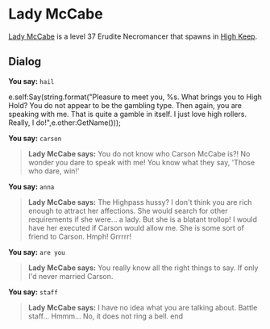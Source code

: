 # Lady McCabe



[Lady McCabe](/npc/6067) is a level 37 Erudite Necromancer that spawns in [High Keep](/zone/6).



## Dialog

**You say:** `hail`



e.self:Say(string.format("Pleasure to meet you, %s. What brings you to High Hold? You do not appear to be the gambling type. Then again, you are speaking with me. That is quite a gamble in itself. I just love high rollers. Really, I do!",e.other:GetName()));

**You say:** `carson`



>**Lady McCabe says:** You do not know who Carson McCabe is?!  No wonder you dare to speak with me! You know what they say, 'Those who dare, win!'

**You say:** `anna`



>**Lady McCabe says:** The Highpass hussy? I don't think you are rich enough to attract her affections. She would search for other requirements if she were... a lady. But she is a blatant trollop! I would have her executed if Carson would allow me. She is some sort of friend to Carson. <rolls eyes> Hmph! Grrrrr!

**You say:** `are you`



>**Lady McCabe says:** You really know all the right things to say. If only I'd never married Carson.

**You say:** `staff`



>**Lady McCabe says:** I have no idea what you are talking about. Battle staff...  Hmmm...  No, it does not ring a bell.
end
